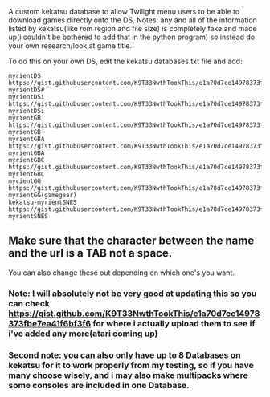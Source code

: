 A custom kekatsu database to allow Twilight menu users to be able to download games directly onto the DS. Notes: any and all of the information listed by kekatsu(like rom region and file size) is completely fake and made up(i couldn't be bothered to add that in the python program) so instead do your own research/look at game title. 

To do this on your own DS, edit the kekatsu databases.txt file and add:
```
myrientDS	https://gist.githubusercontent.com/K9T33NwthTookThis/e1a70d7ce14978373fbe7ea41f6bf3f6/raw/ce59506eb22d3d40ae53def90711c3387c70b749/kekatsu-myrientDS#
myrientDSi	https://gist.githubusercontent.com/K9T33NwthTookThis/e1a70d7ce14978373fbe7ea41f6bf3f6/raw/ce59506eb22d3d40ae53def90711c3387c70b749/kekatsu-myrientDSi
myrientGB	https://gist.githubusercontent.com/K9T33NwthTookThis/e1a70d7ce14978373fbe7ea41f6bf3f6/raw/ce59506eb22d3d40ae53def90711c3387c70b749/kekatsu-myrientGB
myrientGBA	https://gist.githubusercontent.com/K9T33NwthTookThis/e1a70d7ce14978373fbe7ea41f6bf3f6/raw/ce59506eb22d3d40ae53def90711c3387c70b749/kekatsu-myrientGBA
myrientGBC	https://gist.githubusercontent.com/K9T33NwthTookThis/e1a70d7ce14978373fbe7ea41f6bf3f6/raw/ce59506eb22d3d40ae53def90711c3387c70b749/kekatsu-myrientGBC
myrientGG  https://gist.githubusercontent.com/K9T33NwthTookThis/e1a70d7ce14978373fbe7ea41f6bf3f6/raw/ce59506eb22d3d40ae53def90711c3387c70b749/kekatsu-myrientGG(gamegear)
kekatsu-myrientSNES  https://gist.githubusercontent.com/K9T33NwthTookThis/e1a70d7ce14978373fbe7ea41f6bf3f6/raw/13af83482e841c1b19f1d31c99402c1a9f52f051/kekatsu-myrientSNES
```
## Make sure that the character between the name and the url is a TAB not a space.
You can also change these out depending on which one's you want.

### Note: I will absolutely not be very good at updating this so you can check https://gist.github.com/K9T33NwthTookThis/e1a70d7ce14978373fbe7ea41f6bf3f6 for where i actually upload them to see if i've added any more(atari coming up)

### Second note: you can also only have up to 8 Databases on kekatsu for it to work properly from my testing, so if you have many choose wisely, and i may also make multipacks where some consoles are included in one Database.
